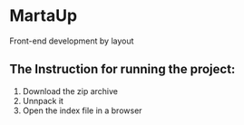 # MartaUp
Front-end development by layout

## The Instruction for running the project:
1) Download the zip archive
2) Unnpack it
3) Open the index file in a browser
